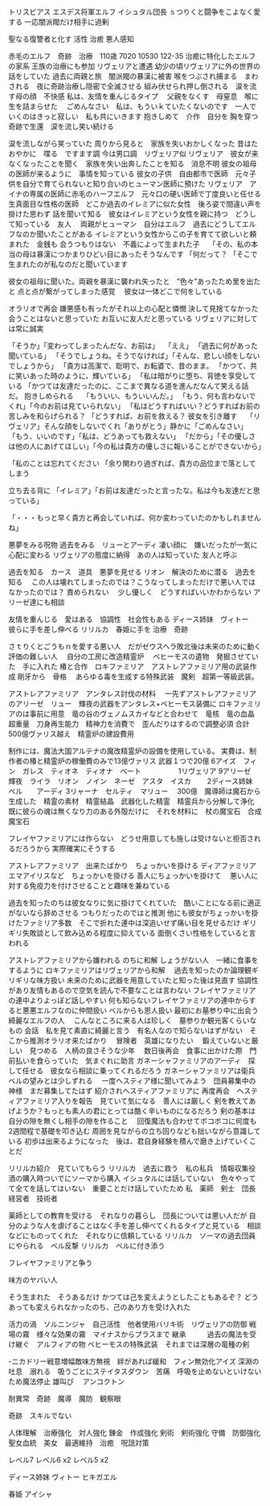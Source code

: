 

トリスビアス
エスデス将軍エルフ
イシュタル団長
ｓつりくと闘争をこよなく愛する
一応闇派閥だけ相手に過剰


聖なる復讐者と化す
活性
治癒
悪人感知



赤毛のエルフ　奇跡　治療　110歳  7020 10530 122-35
治癒に特化したエルフの家系
王族の治療にも参加
リヴェリアと遭遇
幼少の頃リヴェリアに外の世界の話をしていた
過去に両親と旅　闇派閥の暴漢に被害
喉をつぶされ捕まる　まわされる　夜に奇跡治療し隠密で全滅させる
組み伏せられ押し倒される　涙を流す母の顔　不快感
私は、友情を重んじるタイプ　
父親をなくす　母窒息　喉に生を詰まらせた　
ごめんなさい　私は、もういｋていたくないのです　一人でいくのはきっと寂しい　私も共にいきます
抱きしめて　介作　自分を
胸を穿つ　奇跡で生還　涙を流し笑い続ける



涙を流しながら笑っていた
周りから見ると　家族を失いおかしくなった
昔はたおやかに　喋る　ですます調
今は男口調　リヴェリア似
リヴェリア　彼女が来なくなったことを聞く　家族を失い出奔したことを知る　消息不明
彼女の祖母の医師が来るように　事情を知っている
彼女の子供　自由都市で医師　元々子供を自分で育てられないと知り合いのヒューマン医師に預けた
リヴェリア　アイナの専属の医師に赤毛のハーフエルフ　元々口の硬い医師で丁度良いと任せる
生真面目な性格の医師　どこか過去のイレミアに似た女性　後ろ姿で間違い声を掛けた思わず
話を聞いて知る　彼女はイレミアという女性を親に持つ　どうして知っている　友人　
両親がヒューマン　自分はエルフ　過去にどうしてエルフなのか聞いたことがある
イレミアという女性からこの子を育てて欲しいと頼まれた　金銭も
会うつもりはない　不義によって生まれた子　
「その、私の本当の母は暴漢につかまりひどい目にあったそうなんです
「何だって？
「そこで生まれたのが私なのだと聞いています

彼女の祖母に聞いた。両親を暴漢に襲われ失ったと　”色々”あったため里を出たと
点と点が繋がってしまった感覚　
彼女は一体どこで何をしている

オラリオで再会
嫌悪感も有ったがそれ以上の心配と憐憫
決して見捨てなかった
会うことはないと思っていた
お互いに友人だと思っている
リヴェリアに対しては常に誠実


「そうか」「変わってしまったんだな、お前は」　
「ええ」
「過去に何があった聞いている」
「そうでしょうね。そうでなければ」「そんな、悲しい顔をしないでしょうから」
「貴方は高潔で、聡明で、お転婆で、昔のまま。
「かつて、共に笑いあった時のように、輝いている」
「私は暗がりに堕ち、背徳を享受している
「かつては友達だったのに、ここまで異なる道を進んだなんて笑える話だ。
抱きしめられる　
「もういい、もういいんだ。」
「もう、何も言わないでくれ」「今のお前は見ていられない」
「私はどうすればいい？どうすればお前の苦しみを和らげられる？
「どうすれば、お前を救える？
彼女を引き離す　
「リヴェリア」そんな顔をしないでくれ「ありがとう」静かに「ごめんなさい」
「もう、いいのです」「私は、どうあっても救えない」
「だから」「その優しさは他の人にあげてほしい」「今の私は貴方の優しさに報いることができないから」

「私のことは忘れてください
「余り関わり過ぎれば、貴方の品位まで落としてしまう

立ち去る背に
「イレミア」「お前は友達だったと言ったな。私は今も友達だと思っている」

「・・・もっと早く貴方と再会していれば、何か変わっていたのかもしれませんね」



悪夢をみる呪物
過去をみる　リューとアーディ
凄い顔に　嫌いだったが一気に心配に変わる
リヴェリアの態度に納得　あの人は知っていた
友人と呼ぶ



過去を知る　カース　道具　悪夢を見せる
リオン　解決のために潜る　過去を知る　
この人は壊れてしまったのでは？こうなってしまっただけで悪い人ではなかったのでは？
責められない　
少し優しく　どうすればいいかわからない
アリーゼ達にも相談　


友情を重んじる　愛はある　協調性　社会性もある
ディース姉妹　ヴィトー　彼らに手を差し伸べる
リリルカ　春姫に手を
治療　奇跡

さｔりくとごうもｎを愛する悪い人　だがゼウスヘラ敗北後は未来のために動く
評価の難しい人　
自分の工房に改造精霊炉　
ベヒーモスの遺物　発掘させていた　手に入れた
椿と合作　ロキファミリア　アストレアファミリア用の武装作成
剛牙から　骨格　
あらゆる毒を生成する特殊武装　魔剣　超第一等級武装。

アストレアファミリア　アンタレス討伐の材料　
一先ずアストレアファミリアのアリーゼ　リュー　輝夜の武器をアンタレス+ベヒーモス装備に
ロキファミリアのは事前に用意　竜の谷のヴェノムスカイなどと合わせて　竜核　竜の血晶
超重量　刀身再生能力　精神力を消費で　歪んだりはするので調整必須
合計500億ヴァリス越え　精霊炉の建設費用


制作には、魔法大国アルテナの魔改精霊炉の設備を使用している。
実費は、制作者の椿と精霊炉の稼働費のみで13億ヴァリス
武器１つで20億
6アイズ　フィン　ガレス　ティオネ　ティオナ　ベート　　　　　
1リヴェリア
9アリーゼ　輝夜　ライラ　リオン　ノイン　ネーゼ　アスタ　イスカ　　
2ディース姉妹　ベル　　アーディ
3リャーナ　セルティ　マリュー　
300億　魔導師は魔石から生成した　精霊の素材　精霊結晶　武器化した精霊　精霊兵から分解して浄化
既に彼らの魂は無くなり力のある外殻だけに　それを材料に　杖の魔宝石　合成魔宝石　

フレイヤファミリアには作らない　どうせ用意しても施しは受けないと拒否されるだろうから
実際確実にそうする

アストレアファミリア　出来たばかり　ちょっかいを掛ける
ディアファミリア　エマアイリスなど　ちょっかいを掛ける
善人にちょっかいを掛けて　
悪い人に対する免疫力を付けさせることと趣味を兼ねている

過去を知ったのちは彼女なりに気に掛けてくれていた　酷いことになる前に適正がないなら辞めさせる
つもりだったのではと推測
他にも彼女がちょっかいを掛けたファミリア多数　そこで折れた連中は深追いせず痛い目を見せるだけ
ギリギリ失敗談として飲み込める程度に抑えている
面倒くさい性格をしていると言われる


アストレアファミリアから嫌われる のちに和解
しょうがない人　一緒に食事をするように
ロキファミリアはリヴェリアから和解　
過去を知ったのか論理観ギリギリな味方扱い
未来のために武器を用意していたと知った後は見直す
協調性があり友情もあるので空気を読んで不要なことは言わない
フレイヤファミリアの連中よりよっぽど話しやすい
何も知らないフレイヤファミリアの連中からすると悪悪エルフなのに仲間扱い
ベルからも恩人扱い
最初にお墓参り中に出会う　綺麗なエルフの人　
こんなところに来る人は珍しく　墓参りか観光客くらいなもの
会話　私を見て素直に綺麗と言う　有名人なので知らないはずがない　そこから推測オラリオ来たばかり　
冒険者　英雄になりたい　
鍛えていないと厳しい　見つめる　人柄の良さそうな少年　
数日後再会　食事に出かけた際　門前払いを食らっていた　気まぐれに助言
ガネーシャファミリアのアーディ　探して任せる　彼女なら相談に乗ってくれるだろう
ガネーシャファミリアは衛兵　ベルの望みとは少しずれる　
一度ヘスティア様に聞いてみよう　団員募集中の神様　まだ募集してたはず
紹介されヘスティアファミリアに
再度再会　ヘスティアファミリア入りを報告　見ていて気になる　善人には厳しく
剣を教えてあげようか？もっとも素人の君にとっては酷く辛いものになるだろう
剣の基本は自分の隙を無くし相手の隙を作ること　
回復魔法も合わせてボコボコに何度も　2週間程で基礎を叩き込む
周囲を見ながらの立ち回りなども拙いながら意識している
初歩は出来るようになった　後は、君自身経験を積んで磨き上げていくことだ

リリルカ紹介　見ていてもらう
リリルカ　過去に救う　私の私兵　情報収集役　酒の購入時ついでにソーマから購入
イシュタルには話していない　色々やってて全てを話してはいない　重要ことだけ話していたため
私　薬師　剣士　団長　経営者　技術者

薬師としての教育を受ける　それなりの暮らし　団長については悪い人だが
自分のような人を虐げることはなく手を差し伸べてくれるタイプと見ている　相談などにものってくれた　それなりに信頼している
リリルカ　ソーマの過去団員にやられる　ベル反撃
リリルカ　ベルに付き添う



フレイヤファミリアと争う


味方のヤバい人


そう生まれた　そうあるだけ
かつては己を変えようとしたこともあるぞ？
どうあっても変えられなかったのち、己のあり方を受け入れた


活力の渦　ソルニンジャ　自己活性　他者使用バリキ術　リヴェリアの防御
戦場の霧　様々な効果の霧　マイナスからプラスまで
継承　　　過去の魔法を受け継ぐ　アルフィアの物
ベヒーモスの特殊武装　それまでは深層の竜種の剣
 
 -ニカドリー戦意増幅敵味方無視　絆があれば緩和　フィン無効化アイズ
深淵の吐息　溺れる　吸うごとにステイタスダウン　苦痛　呼吸を止めないといけないため魔法停止
雄叫び　
アンコクトン

耐異常　奇跡　魔導　魔防　観察眼

奇跡　スキルでない

人体理解　治療強化　対人強化
錬金　作成強化
剣術　剣術強化
守備　防御強化
聖女血統　美女　最適維持　治癒　呪詛対策


レベル7
レベル6 x2
レベル5 x2

ディース姉妹
ヴィトー
ヒキガエル

春姫
アイシャ


